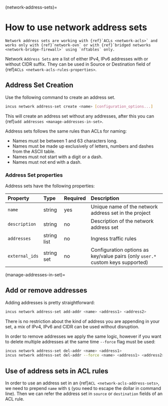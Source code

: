 (network-address-sets)=
# How to use network address sets

```{note}
Network address sets are working with {ref}`ACLs <network-acls>` and works only with {ref}`network-ovn` or with {ref}`bridged networks <network-bridge-firewall>` using `nftables` only.
```

Network `Address Sets` are a list of either IPv4, IPv6 addresses with or without CIDR suffix. They can be used in Source or Destination field of {ref}`ACLs <network-acls-rules-properties>`.

## Address Set Creation

Use the following command to create an address set.

```bash
incus network address-set create <name> [configuration_options...]
```

This will create an address set without any addresses, after this you can {ref}`add addresses <manage-addresses-in-set>`.

Address sets follows the same rules than ACLs for naming:

- Names must be between 1 and 63 characters long.
- Names must be made up exclusively of letters, numbers and dashes from the ASCII table.
- Names must not start with a digit or a dash.
- Names must not end with a dash.

### Address Set properties

Address sets have the following properties:

Property         | Type       | Required | Description
:--              | :--        | :--      | :--
`name`           | string     | yes      | Unique name of the network address set in the project
`description`    | string     | no       | Description of the network address set
`addresses`      | string list| no       | Ingress traffic rules
`external_ids`   | string set | no       | Configuration options as key/value pairs (only `user.*` custom keys supported)

(manage-addresses-in-set)=
## Add or remove addresses

Adding addresses is pretty straightforward:

```bash
incus network address-set add-addr <name> <address1> <address2>
```

There is no restriction about the kind of address you are appending in your set, a mix of IPv4, IPv6 and CIDR can be used without disruption.

In order to remove addresses we apply the same logic, however if you want to delete multiple addresses at the same time `--force` flag must be used:

```bash
incus network address-set del-addr <name> <address1>
incus network address-set del-addr --force <name> <address1> <address2>
```

## Use of address sets in ACL rules

In order to use an address set in an {ref}`ACL <network-acls-address-sets>`, we need to prepend `name` with `$` (you need to escape the dollar in command line). Then we can refer the address set in `source` or `destination` fields of an ACL rule.
